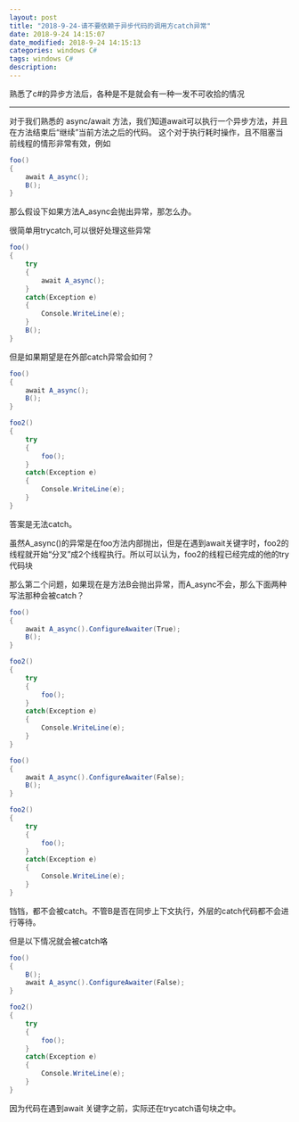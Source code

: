 ```yaml
---
layout: post
title: "2018-9-24-请不要依赖于异步代码的调用方catch异常"
date: 2018-9-24 14:15:07
date_modified: 2018-9-24 14:15:13
categories: windows C#
tags: windows C# 
description: 
---
```


熟悉了c#的异步方法后，各种是不是就会有一种一发不可收拾的情况

-----

对于我们熟悉的 async/await 方法，我们知道await可以执行一个异步方法，并且在方法结束后“继续”当前方法之后的代码。
这个对于执行耗时操作，且不阻塞当前线程的情形非常有效，例如

```c#
foo()
{
    await A_async();
    B();
}
```

那么假设下如果方法A_async会抛出异常，那怎么办。

很简单用trycatch,可以很好处理这些异常

```c#
foo()
{
    try
    {
        await A_async();
    }
    catch(Exception e)
    {
        Console.WriteLine(e);
    }
    B();
}
```

但是如果期望是在外部catch异常会如何？

```c#
foo()
{
    await A_async();
    B();
}

foo2()
{
    try
    {
        foo();
    }
    catch(Exception e)
    {
        Console.WriteLine(e);
    }
}
```

答案是无法catch。

虽然A_async()的异常是在foo方法内部抛出，但是在遇到await关键字时，foo2的线程就开始“分叉”成2个线程执行。所以可以认为，foo2的线程已经完成的他的try代码块



那么第二个问题，如果现在是方法B会抛出异常，而A_async不会，那么下面两种写法那种会被catch？



```c#
foo()
{
    await A_async().ConfigureAwaiter(True);
    B();
}

foo2()
{
    try
    {
        foo();
    }
    catch(Exception e)
    {
        Console.WriteLine(e);
    }
}
```



```c#
foo()
{
    await A_async().ConfigureAwaiter(False);
    B();
}

foo2()
{
    try
    {
        foo();
    }
    catch(Exception e)
    {
        Console.WriteLine(e);
    }
}
```

铛铛，都不会被catch。不管B是否在同步上下文执行，外层的catch代码都不会进行等待。

但是以下情况就会被catch咯

```c#
foo()
{
    B();
    await A_async().ConfigureAwaiter(False);
}

foo2()
{
    try
    {
        foo();
    }
    catch(Exception e)
    {
        Console.WriteLine(e);
    }
}
```

因为代码在遇到await 关键字之前，实际还在trycatch语句块之中。





